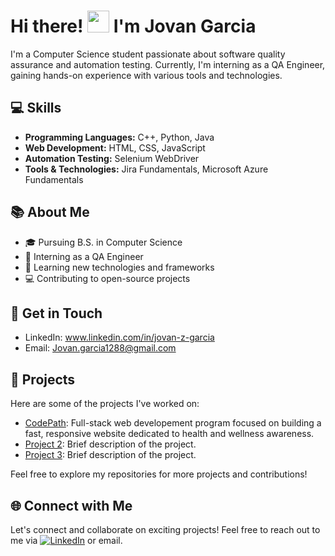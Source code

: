 <!-- Replace the placeholders with your actual information -->

# Hi there! <img src="https://github.com/TheDudeThatCode/TheDudeThatCode/blob/master/Assets/Hi.gif" width="35" /> I'm Jovan Garcia

I'm a Computer Science student passionate about software quality assurance and automation testing. Currently, I'm interning as a QA Engineer, gaining hands-on experience with various tools and technologies.

## 💻 Skills

- **Programming Languages:** C++, Python, Java
- **Web Development:** HTML, CSS, JavaScript
- **Automation Testing:** Selenium WebDriver
- **Tools & Technologies:** Jira Fundamentals, Microsoft Azure Fundamentals

## 📚 About Me

- 🎓 Pursuing B.S. in Computer Science 
- 💼 Interning as a QA Engineer
- 🌱 Learning new technologies and frameworks
- 💻 Contributing to open-source projects

## 📧 Get in Touch

- LinkedIn: www.linkedin.com/in/jovan-z-garcia
- Email: Jovan.garcia1288@gmail.com

## 🚀 Projects

Here are some of the projects I've worked on:

- [CodePath](https://826c10f3-c27f-4843-9df2-ea833c795d9a-00-2lois0qru9u4r.picard.replit.dev/): Full-stack web developement program focused on building a fast, responsive website dedicated to health and wellness awareness. 
- [Project 2](link_to_project_2): Brief description of the project.
- [Project 3](link_to_project_3): Brief description of the project.

Feel free to explore my repositories for more projects and contributions!

## 🌐 Connect with Me

Let's connect and collaborate on exciting projects! Feel free to reach out to me via <a href="https://www.linkedin.com/in/jovan-z-garcia" target="_blank"><img alt="LinkedIn" src="https://img.shields.io/badge/linkedin-%230077B5.svg?&style=for-the-badge&logo=linkedin&logoColor=white" /></a> or email.

<!-- Add any additional sections or content as needed -->

